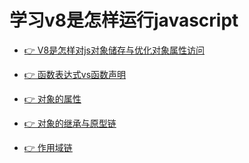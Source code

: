 <!--
 * @Author: your name
 * @Date: 2020-03-29 22:59:53
 * @LastEditTime: 2020-12-25 09:52:11
 * @LastEditors: Please set LastEditors
 * @Description: In User Settings Edit
 * @FilePath: /v8/README.md
-->
# 学习v8是怎样运行javascript

- [👉 V8是怎样对js对象储存与优化对象属性访问](https://github.com/xinranzhou/v8/blob/master/doc/object-property.md)

- [👉 函数表达式vs函数声明](https://github.com/xinranzhou/v8/blob/master/doc/function-expression.md)

- [👉 对象的属性](https://github.com/xinranzhou/v8/blob/master/doc/object-extends.md)

- [👉 对象的继承与原型链](https://github.com/xinranzhou/v8/blob/master/doc/extend.md)

- [👉 作用域链](https://github.com/xinranzhou/v8/blob/master/doc/scope-region.md)